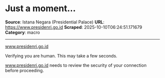 # Just a moment...

**Source**: Istana Negara (Presidential Palace)
**URL**: https://www.presidenri.go.id
**Scraped**: 2025-10-10T06:24:51.171679
**Category**: macro

---

www.presidenri.go.id

Verifying you are human. This may take a few seconds.

www.presidenri.go.id needs to review the security of your connection before proceeding.
